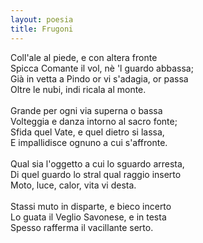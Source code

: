 ```yaml
---
layout: poesia
title: Frugoni
---
```


Coll'ale al piede, e con altera fronte\
Spicca Comante il vol, nè 'l guardo abbassa;\
Già in vetta a Pindo or vi s'adagia, or passa\
Oltre le nubi, indi ricala al monte.\
\
Grande per ogni via superna o bassa\
Volteggia e danza intorno al sacro fonte;\
Sfida quel Vate, e quel dietro si lassa,\
E impallidisce ognuno a cui s'affronte.\
\
Qual sia l'oggetto a cui lo sguardo arresta,\
Di quel guardo lo stral qual raggio inserto\
Moto, luce, calor, vita vi desta.\
\
Stassi muto in disparte, e bieco incerto\
Lo guata il Veglio Savonese, e in testa\
Spesso rafferma il vacillante serto.